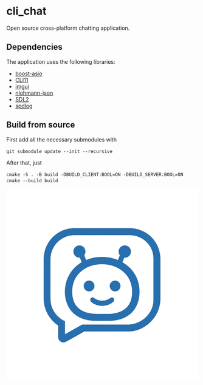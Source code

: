 # cli_chat

Open source cross-platform chatting application. 

## Dependencies

The application uses the following libraries:
- [boost-asio](https://www.boost.org/doc/libs/1_89_0/doc/html/boost_asio.html)
- [CLI11](https://github.com/CLIUtils/CLI11)
- [imgui](https://github.com/ocornut/imgui)
- [nlohmann-json](https://github.com/nlohmann/json)
- [SDL2](https://www.libsdl.org/)
- [spdlog](https://github.com/gabime/spdlog)

## Build from source
First add all the necessary submodules with
```
git submodule update --init --recursive
```

After that, just
```
cmake -S . -B build -DBUILD_CLIENT:BOOL=ON -DBUILD_SERVER:BOOL=ON
cmake --build build
```

![logo](documentation/images/logo.png)
